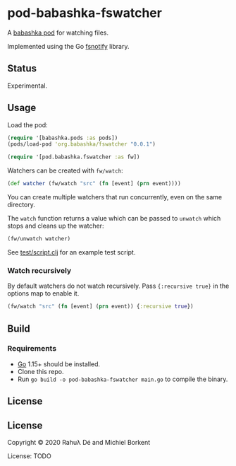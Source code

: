# pod-babashka-fswatcher

A [babashka pod](https://github.com/babashka/babashka.pods) for watching files.

Implemented using the Go [fsnotify](https://github.com/fsnotiy/fsnotify) library.

## Status

Experimental.

## Usage

Load the pod:

``` clojure
(require '[babashka.pods :as pods])
(pods/load-pod 'org.babashka/fswatcher "0.0.1")

(require '[pod.babashka.fswatcher :as fw])
```

Watchers can be created with `fw/watch`:

```clojure
(def watcher (fw/watch "src" (fn [event] (prn event))))
```

You can create multiple watchers that run concurrently, even on the same
directory.

The `watch` function returns a value which can be passed to `unwatch` which
stops and cleans up the watcher:

```clojure
(fw/unwatch watcher)
```

See [test/script.clj](test/script.clj) for an example test script.

### Watch recursively

By default watchers do not watch recursively. Pass `{:recursive true}` in the
options map to enable it.

```clojure
(fw/watch "src" (fn [event] (prn event)) {:recursive true})
```

## Build

### Requirements

- [Go](https://golang.org/dl/) 1.15+ should be installed.
- Clone this repo.
- Run `go build -o pod-babashka-fswatcher main.go` to compile the binary.

## License

## License

Copyright © 2020 Rahuλ Dé and Michiel Borkent

License: TODO
